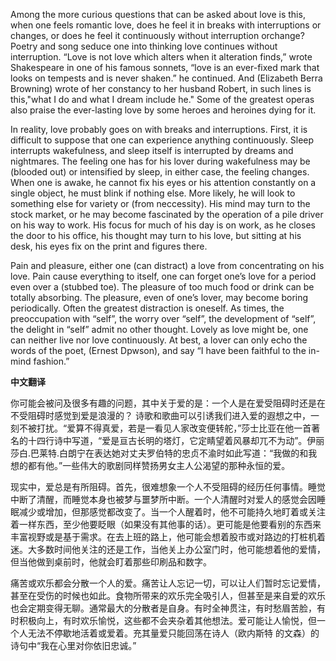 

Among the more curious questions that can be asked about love is this, when one feels romantic love, does he feel it in breaks with interruptions or changes, or does he feel it continuously without interruption orchange? Poetry and song seduce one into thinking love continues without interruption. “Love is not love which alters when it alteration finds,” wrote Shakespeare in one of his famous sonnets, “love is an ever-fixed mark that looks on tempests and is never shaken.” he continued. And (Elizabeth Berra Browning) wrote of her constancy to her husband Robert, in such lines is this,"what I do and what I dream include he." Some of the greatest operas also praise the ever-lasting love by some heroes and heroines dying for it.

In reality, love probably goes on with breaks and interruptions. First, it is difficult to suppose that one can experience anything continuously. Sleep interrupts wakefulness, and sleep itself is interrupted by dreams and nightmares. The feeling one has for his lover during wakefulness may be (blooded out) or intensified by sleep, in either case, the feeling changes. When one is awake, he cannot fix his eyes or his attention constantly on a single object, he must blink if nothing else. More likely, he will look to something else for variety or (from neccessity). His mind may turn to the stock market, or he may become fascinated by the operation of a pile driver on his way to work. His focus for much of his day is on work, as he closes the door to his office, his thought may turn to his love, but sitting at his desk, his eyes fix on the print and figures there.

Pain and pleasure, either one (can distract) a love from concentrating on his love. Pain cause everything to itself, one can forget one’s love for a period even over a (stubbed toe). The pleasure of too much food or drink can be totally absorbing. The pleasure, even of one’s lover, may become boring periodically. Often the greatest distraction is oneself. As times, the preoccupation with “self”, the worry over “self”, the development of “self”, the delight in “self” admit no other thought. Lovely as love might be, one can neither live nor love continuously. At best, a lover can only echo the words of the poet, (Ernest Dpwson), and say “I have been faithful to the in-mind fashion.”

**中文翻译**

你可能会被问及很多有趣的问题，其中关于爱的是：一个人是在爱受阻碍时还是在不受阻碍时感觉到爱是浪漫的？ 诗歌和歌曲可以引诱我们进入爱的遐想之中，一刻不被打扰。“爱算不得真爱，若是一看见人家改变便转舵，”莎士比亚在他一首著名的十四行诗中写道，“爱是亘古长明的塔灯，它定睛望着风暴却兀不为动”。伊丽莎白.巴莱特.白朗宁在表达她对丈夫罗伯特的忠贞不渝时如此写道：“我做的和我想的都有他。”一些伟大的歌剧同样赞扬男女主人公渴望的那种永恒的爱。

现实中，爱总是有所阻碍。首先，很难想象一个人不受阻碍的经历任何事情。睡觉中断了清醒，而睡觉本身也被梦与噩梦所中断。一个人清醒时对爱人的感觉会因睡眠减少或增加，但那感觉都改变了。当一个人醒着时，他不可能持久地盯着或关注着一样东西，至少他要眨眼（如果没有其他事的话）。更可能是他要看别的东西来丰富视野或是基于需求。在去上班的路上，他可能会想着股市或对路边的打桩机着迷。大多数时间他关注的还是工作，当他关上办公室门时，他可能想着他的爱情，但当他做到桌前时，他就会盯着那些印刷品和数字。

痛苦或欢乐都会分散一个人的爱。痛苦让人忘记一切，可以让人们暂时忘记爱情，甚至在受伤的时候也如此。食物所带来的欢乐完全吸引人，但甚至是来自爱的欢乐也会定期变得无聊。通常最大的分散者是自身。有时全神贯注，有时愁眉苦脸，有时积极向上，有时欢乐愉悦，这些都不会夹杂着其他想法。爱可能让人愉悦，但一个人无法不停歇地活着或爱着。充其量爱只能回荡在诗人（欧内斯特 的文森）的诗句中“我在心里对你依旧忠诚。” 

